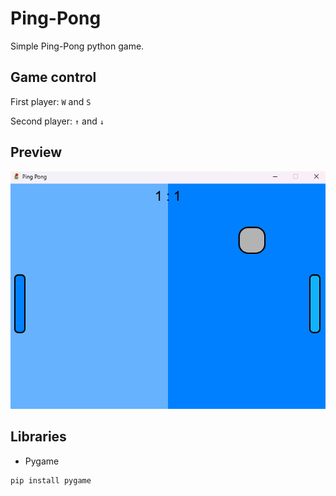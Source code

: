 # Ping-Pong

Simple Ping-Pong python game.


## Game control

First player: `W` and `S`

Second player: `↑` and `↓`


## Preview

![](files/images/preview.png)

## Libraries

- Pygame
```commandline
pip install pygame
```